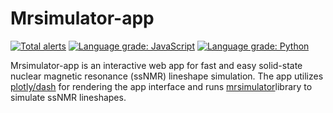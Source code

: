 # Mrsimulator-app

[![Total alerts](https://img.shields.io/lgtm/alerts/g/DeepanshS/mrsimulator-app.svg?logo=lgtm&logoWidth=18)](https://lgtm.com/projects/g/DeepanshS/mrsimulator-app/alerts/)
[![Language grade: JavaScript](https://img.shields.io/lgtm/grade/javascript/g/DeepanshS/mrsimulator-app.svg?logo=lgtm&logoWidth=18)](https://lgtm.com/projects/g/DeepanshS/mrsimulator-app/context:javascript)
[![Language grade: Python](https://img.shields.io/lgtm/grade/python/g/DeepanshS/mrsimulator-app.svg?logo=lgtm&logoWidth=18)](https://lgtm.com/projects/g/DeepanshS/mrsimulator-app/context:python)

Mrsimulator-app is an interactive web app for fast and easy solid-state
nuclear magnetic resonance (ssNMR) lineshape simulation. The app utilizes [plotly/dash](https://github.com/plotly/dash) for rendering the app interface and runs [mrsimulator](https://github.com/DeepanshS/mrsimulator)library to simulate ssNMR lineshapes.

<!-- Contributors -->
